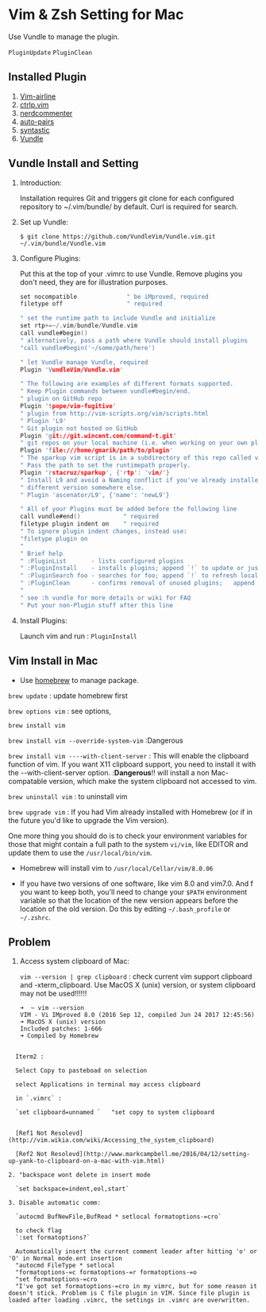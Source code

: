# Vim & Zsh Setting for Mac

Use Vundle to manage the plugin.

`PluginUpdate` 
`PluginClean`

## Installed Plugin

1. [Vim-airline](https://github.com/vim-airline/vim-airline)
2. [ctrlp.vim](https://github.com/kien/ctrlp.vim)
3. [nerdcommenter](https://github.com/scrooloose/nerdcommenter)
4. [auto-pairs](https://github.com/jiangmiao/auto-pairs)
5. [syntastic](https://github.com/vim-syntastic/syntastic)
6. [Vundle](https://github.com/VundleVim/Vundle.vim)

## Vundle Install and Setting

1. Introduction:

	Installation requires Git and triggers git clone for each configured repository to ~/.vim/bundle/ by default. Curl is required for search.
	
2. Set up Vundle:

	`$ git clone https://github.com/VundleVim/Vundle.vim.git ~/.vim/bundle/Vundle.vim`
	
3. Configure Plugins:

	Put this at the top of your .vimrc to use Vundle. Remove plugins you don't need, they are for illustration purposes.
	
	~~~c
	set nocompatible              " be iMproved, required
	filetype off                  " required

	" set the runtime path to include Vundle and initialize
	set rtp+=~/.vim/bundle/Vundle.vim
	call vundle#begin()
	" alternatively, pass a path where Vundle should install plugins
	"call vundle#begin('~/some/path/here')

	" let Vundle manage Vundle, required 
	Plugin 'VundleVim/Vundle.vim'

	" The following are examples of different formats supported.
	" Keep Plugin commands between vundle#begin/end.
	" plugin on GitHub repo
	Plugin 'tpope/vim-fugitive'
	" plugin from http://vim-scripts.org/vim/scripts.html
	" Plugin 'L9'
	" Git plugin not hosted on GitHub
	Plugin 'git://git.wincent.com/command-t.git'
	" git repos on your local machine (i.e. when working on your own plugin)
	Plugin 'file:///home/gmarik/path/to/plugin'
	" The sparkup vim script is in a subdirectory of this repo called vim.
	" Pass the path to set the runtimepath properly.
	Plugin 'rstacruz/sparkup', {'rtp': 'vim/'}
	" Install L9 and avoid a Naming conflict if you've already installed a
	" different version somewhere else.
	" Plugin 'ascenator/L9', {'name': 'newL9'}

	" All of your Plugins must be added before the following line
	call vundle#end()            " required
	filetype plugin indent on    " required
	" To ignore plugin indent changes, instead use:
	"filetype plugin on
	"
	" Brief help
	" :PluginList       - lists configured plugins
	" :PluginInstall    - installs plugins; append `!` to update or just :PluginUpdate
	" :PluginSearch foo - searches for foo; append `!` to refresh local cache
	" :PluginClean      - confirms removal of unused plugins; 	append `!` to auto-approve removal
	"
	" see :h vundle for more details or wiki for FAQ
	" Put your non-Plugin stuff after this line
	
	~~~
	
4. Install Plugins:

	Launch vim and run : `PluginInstall`
	
## Vim Install in Mac

- Use [homebrew](http://www.bigfastblog.com/homebrew-intro-to-the-mac-os-x-package-installer) to manage package.

`brew update` : update homebrew first

`brew options vim` : see options,

`brew install vim`

`brew install vim --override-system-vim` :Dangerous

`brew install vim ----with-client-server` : This will enable the clipboard function of vim.  If you want X11 clipboard support, you need to install it with the --with-client-server option. 
:**Dangerous**!! will install a non Mac-compatable version, which make the system clipboard not accessed to vim.

`brew uninstall vim` : to uninstall vim

`brew upgrade vim` : If you had Vim already installed with Homebrew (or if in the future you'd like to upgrade the Vim version).

One more thing you should do is to check your environment variables for those that might contain a full path to the system `vi/vim`, like EDITOR and update them to use the `/usr/local/bin/vim`.

- Homebrew will install vim to `/usr/local/Cellar/vim/8.0.06`

- If you have two versions of one software, like vim 8.0 and vim7.0. And f you want to keep both, you'll need to change your `$PATH` environment variable so that the location of the new version appears before the location of the old version. Do this by editing `~/.bash_profile` or `~/.zshrc`.

## Problem

1. Access system clipboard of Mac:

	`vim --version | grep clipboard` : check current vim support clipboard and -xterm_clipboard. Use MacOS X (unix) version, or system clipboard may not be used!!!!!!
	
	~~~
	➜  ~ vim --version
	VIM - Vi IMproved 8.0 (2016 Sep 12, compiled Jun 24 2017 12:45:56)
	➜ MacOS X (unix) version
	Included patches: 1-666
	➜ Compiled by Homebrew
  ~~~
	
	Iterm2 : 
	
	Select Copy to pasteboad on selection
	
	select Applications in terminal may access clipboard
	
	in `.vimrc` :
	
	`set clipboard=unnamed `   "set copy to system clipboard
	

	[Ref1 Not Resolevd](http://vim.wikia.com/wiki/Accessing_the_system_clipboard) 

	[Ref2 Not Resolevd](http://www.markcampbell.me/2016/04/12/setting-up-yank-to-clipboard-on-a-mac-with-vim.html)
	
2. "backspace wont delete in insert mode

	`set backspace=indent,eol,start`
	
3. Disable automatic comm: 
	
	`autocmd BufNewFile,BufRead * setlocal formatoptions-=cro`

	to check flag
	`:set formatoptions?`
	
	Automatically insert the current comment leader after hitting 'o' or 'O' in Normal mode.ent insertion
	"autocmd FileType * setlocal
	"formatoptions-=c formatoptions-=r formatoptions-=o
	"set formatoptions-=cro
	"I've got set formatoptions-=cro in my vimrc, but for some reason it doesn't stick. Problem is C file plugin in VIM. Since file plugin is loaded after loading .vimrc, the settings in .vimrc are overwritten.



